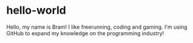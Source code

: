 # hello-world
Hello, my name is Bram! I like freerunning, coding and gaming. I'm using GitHub to expand my knowledge on the programming industry!
